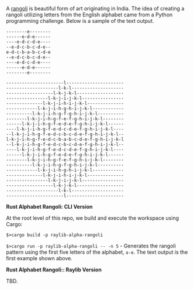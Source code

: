 A [rangoli](https://en.wikipedia.org/wiki/Rangoli) is beautiful form of art originating in India. The idea of creating a rangoli utilizing letters from the English alphabet came from a Python programming challenge. Below is a sample of the text output. 

```
--------e--------
------e-d-e------
----e-d-c-d-e----
--e-d-c-b-c-d-e--
e-d-c-b-a-b-c-d-e
--e-d-c-b-c-d-e--
----e-d-c-d-e----
------e-d-e------
--------e--------

----------------------l----------------------
--------------------l-k-l--------------------
------------------l-k-j-k-l------------------
----------------l-k-j-i-j-k-l----------------
--------------l-k-j-i-h-i-j-k-l--------------
------------l-k-j-i-h-g-h-i-j-k-l------------
----------l-k-j-i-h-g-f-g-h-i-j-k-l----------
--------l-k-j-i-h-g-f-e-f-g-h-i-j-k-l--------
------l-k-j-i-h-g-f-e-d-e-f-g-h-i-j-k-l------
----l-k-j-i-h-g-f-e-d-c-d-e-f-g-h-i-j-k-l----
--l-k-j-i-h-g-f-e-d-c-b-c-d-e-f-g-h-i-j-k-l--
l-k-j-i-h-g-f-e-d-c-b-a-b-c-d-e-f-g-h-i-j-k-l
--l-k-j-i-h-g-f-e-d-c-b-c-d-e-f-g-h-i-j-k-l--
----l-k-j-i-h-g-f-e-d-c-d-e-f-g-h-i-j-k-l----
------l-k-j-i-h-g-f-e-d-e-f-g-h-i-j-k-l------
--------l-k-j-i-h-g-f-e-f-g-h-i-j-k-l--------
----------l-k-j-i-h-g-f-g-h-i-j-k-l----------
------------l-k-j-i-h-g-h-i-j-k-l------------
--------------l-k-j-i-h-i-j-k-l--------------
----------------l-k-j-i-j-k-l----------------
------------------l-k-j-k-l------------------
--------------------l-k-l--------------------
----------------------l----------------------
```

**Rust Alphabet Rangoli: CLI Version**

At the root level of this repo, we build and execute the workspace using Cargo:

`$>cargo build -p raylib-alpha-rangoli`

`$>cargo run -p raylib-alpha-rangoli -- -n 5` - Generates the rangoli pattern using the first five letters of the alphabet, `a-e`. The text output is the first example shown above.

**Rust Alphabet Rangoli:: Raylib Version**

TBD.